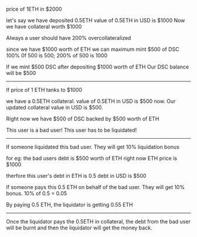 price of 1ETH in $2000

let's say we have deposited 0.5ETH
value of 0.5ETH in USD is $1000
Now we have collateral worth $1000

Always a user should have 200% overcollateralized

since we have $1000 worth of ETH we can maximum mint $500 of DSC
100% 0f 500 is 500; 200% of 500 is 1000

If we mint $500 DSC after depositing $1000 worth of ETH
Our DSC balance will be $500

---

If price of 1 ETH tanks to $1000

we have a 0.5ETH collateral.
value of 0.5ETH in USD is $500 now.
Our updated collateral value in USD is $500.

Right now we have $500 of DSC backed by $500 worth of ETH

This user is a bad user!
This user has to be liquidated!

---

If someone liquidated this bad user. They will get 10% liquidation bonus

for eg: the bad users debt is $500 worth of ETH
right now ETH price is $1000

therfore this user's debt in ETH is 0.5
debt in USD is $500

If someone pays this 0.5 ETH on behalf of the bad user. They will get 10% bonus.
10% of 0.5 = 0.05

By paying 0.5 ETH, the liquidator is getting 0.55 ETH

---

Once the liquidator pays the 0.5ETH in collateral, the debt from the bad user will be burnt and then the liquidator will get the money back.
